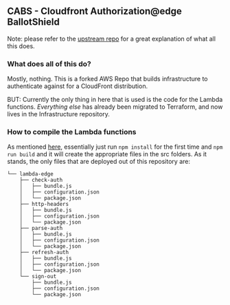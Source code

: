 ## CABS - Cloudfront Authorization@edge BallotShield

Note: please refer to the [upstream repo](https://github.com/aws-samples/cloudfront-authorization-at-edge) for a great explanation of what all this does. 

### What does all of this do?

Mostly, nothing. This is a forked AWS Repo that builds infrastructure to authenticate against for a CloudFront distribution. 

BUT: Currently the only thing in here that is used is the code for the Lambda functions. _Everything else_ has already been migrated to Terraform, and now lives in the Infrastructure repository. 

### How to compile the Lambda functions

As mentioned [here](https://github.com/aws-samples/cloudfront-authorization-at-edge#deployment), essentially just run `npm install` for the first time and `npm run build` and it will create the appropriate files in the src folders. As it stands, the only files that are deployed out of this repository are:

```
└── lambda-edge
    ├── check-auth
    │   ├── bundle.js
    │   ├── configuration.json
    │   └── package.json
    ├── http-headers
    │   ├── bundle.js
    │   ├── configuration.json
    │   └── package.json
    ├── parse-auth
    │   ├── bundle.js
    │   ├── configuration.json
    │   └── package.json
    ├── refresh-auth
    │   ├── bundle.js
    │   ├── configuration.json
    │   └── package.json
    └── sign-out
        ├── bundle.js
        ├── configuration.json
        └── package.json
```